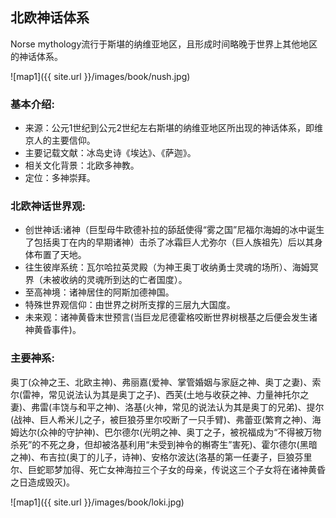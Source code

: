 ## 北欧神话体系
Norse mythology流行于斯堪的纳维亚地区，且形成时间略晚于世界上其他地区的神话体系。

![map1]({{ site.url }}/images/book/nush.jpg)

### 基本介绍:
- 来源：公元1世纪到公元2世纪左右斯堪的纳维亚地区所出现的神话体系，即维京人的主要信仰。
- 主要记载文献：冰岛史诗《埃达》、《萨迦》。
- 相关文化背景：北欧多神教。
- 定位：多神崇拜。

### 北欧神话世界观:

- 创世神话:诸神（巨型母牛欧德补拉的舔舐使得“雾之国”尼福尔海姆的冰中诞生了包括奥丁在内的早期诸神）击杀了冰霜巨人尤弥尔（巨人族祖先）后以其身体布置了天地。
- 往生彼岸系统：瓦尔哈拉英灵殿（为神王奥丁收纳勇士灵魂的场所）、海姆冥界（未被收纳的灵魂所到达的亡者国度）。
- 至高神境：诸神居住的阿斯加德神国。
- 特殊世界观信仰：由世界之树所支撑的三层九大国度。
- 未来观：诸神黄昏末世预言(当巨龙尼德霍格咬断世界树根基之后便会发生诸神黄昏事件)。

### 主要神系:

奥丁(众神之王、北欧主神)、弗丽嘉(爱神、掌管婚姻与家庭之神、奥丁之妻)、索尔(雷神，常见说法认为其是奥丁之子)、西芙(土地与收获之神、力量神托尔之妻)、弗雷(丰饶与和平之神)、洛基(火神，常见的说法认为其是奥丁的兄弟)、提尔(战神、巨人希米儿之子，被巨狼芬里尔咬断了一只手臂)、弗蕾亚(繁育之神)、海姆达尔(众神的守护神)、巴尔德尔(光明之神、奥丁之子，被祝福成为“不得被万物杀死”的不死之身，但却被洛基利用“未受到神令的槲寄生”害死)、霍尔德尔(黑暗之神)、布吉拉(奥丁的儿子，诗神)、安格尔波达(洛基的第一任妻子，巨狼芬里尔、巨蛇耶梦加得、死亡女神海拉三个子女的母亲，传说这三个子女将在诸神黄昏之日造成毁灭)。

![map1]({{ site.url }}/images/book/loki.jpg)

